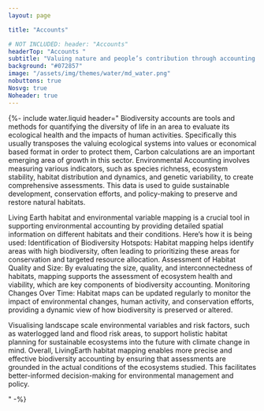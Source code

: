 ```yaml
---
layout: page

title: "Accounts"

# NOT INCLUDED: header: "Accounts"
headerTop: "Accounts "
subtitle: "Valuing nature and people’s contribution through accounting of natural capital and ecosystem services and opportunities for exploring and planning future landscapes. " 
background: "#072857"
image: "/assets/img/themes/water/md_water.png"
nobuttons: true
Nosvg: true
Noheader: true
---
```


{%-
include water.liquid
header="
Biodiversity accounts are tools and methods for quantifying the diversity of life in an area to evaluate its ecological health and the impacts of human activities. Specifically this usually transposes the valuing ecological systems into values or economical based format in order to protect them, Carbon calculations are an important emerging area of growth in this sector.  Environmental Accounting involves measuring various indicators, such as species richness, ecosystem stability, habitat distribution and dynamics, and genetic variability, to create comprehensive  assessments. This data is used to guide sustainable development, conservation efforts, and policy-making to preserve and restore natural habitats.

Living Earth habitat and environmental variable  mapping is a crucial tool in supporting environmental accounting by providing detailed spatial information on different habitats and their conditions. Here’s how it is being used:
Identification of Biodiversity Hotspots: Habitat mapping helps identify areas with high biodiversity, often leading to prioritizing these areas for conservation and targeted resource allocation.
Assessment of Habitat Quality and Size: By evaluating the size, quality, and interconnectedness of habitats, mapping supports the assessment of ecosystem health and viability, which are key components of biodiversity accounting.
Monitoring Changes Over Time: Habitat maps can be updated regularly to monitor the impact of environmental changes, human activity, and conservation efforts, providing a dynamic view of how biodiversity is preserved or altered.


Visualising landscape scale environmental variables and risk factors, such as waterlogged land and flood risk areas, to support holistic habitat planning for sustainable ecosystems into the future with climate change in mind. 
Overall, LivingEarth  habitat mapping enables more precise and effective biodiversity accounting by ensuring that assessments are grounded in the actual conditions of the ecosystems studied. This facilitates better-informed decision-making for environmental management and policy.

"
-%}
